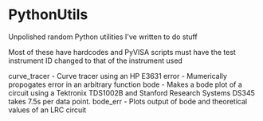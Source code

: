 # PythonUtils
Unpolished random Python utilities I've written to do stuff

Most of these have hardcodes and PyVISA scripts must have the test instrument ID changed to that of the instrument used

curve_tracer - Curve tracer using an HP E3631
error - Mumerically propogates error in an arbitrary function
bode - Makes a bode plot of a circuit using a Tektronix TDS1002B and Stanford Research Systems DS345 takes 7.5s per data point.
bode_err - Plots output of bode and theoretical values of an LRC circuit
